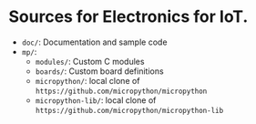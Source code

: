 # Sources for Electronics for IoT.

* `doc/`: Documentation and sample code
* `mp/`: 
    * `modules/`: Custom C modules
    * `boards/`: Custom board definitions
    * `micropython/`: local clone of `https://github.com/micropython/micropython`
    * `micropython-lib/`: local clone of `https://github.com/micropython/micropython-lib`